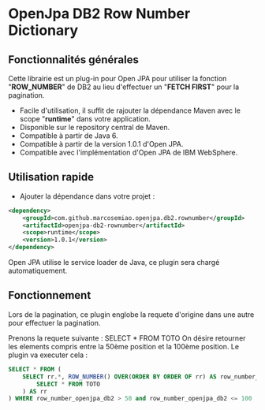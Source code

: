 # OpenJpa DB2 Row Number Dictionary

## Fonctionnalités générales
Cette librairie est un plug-in pour Open JPA pour utiliser la fonction "**ROW_NUMBER**" de DB2 au lieu d'effectuer un "**FETCH FIRST**" pour la pagination.

- Facile d'utilisation, il suffit de rajouter la dépendance Maven avec le scope "**runtime**" dans votre application.
- Disponible sur le repository central de Maven.
- Compatible à partir de Java 6.
- Compatible à partir de la version 1.0.1 d'Open JPA.
- Compatible avec l'implémentation d'Open JPA de IBM WebSphere.

## Utilisation rapide
- Ajouter la dépendance dans votre projet :

````xml
<dependency>
	<groupId>com.github.marcosemiao.openjpa.db2.rownumber</groupId>
	<artifactId>openjpa-db2-rownumber</artifactId>
	<scope>runtime</scope>
	<version>1.0.1</version>
</dependency>
````

Open JPA utilise le service loader de Java, ce plugin sera chargé automatiquement.

## Fonctionnement
Lors de la pagination, ce plugin englobe la requete d'origine dans une autre pour effectuer la pagination.

Prenons la requete suivante : SELECT * FROM TOTO
On désire retourner les elements compris entre la 50ème position et la 100ème position. Le plugin va executer cela : 

````sql
SELECT * FROM (
	SELECT rr.*, ROW_NUMBER() OVER(ORDER BY ORDER OF rr) AS row_number_openjpa_db2 FROM (
		SELECT * FROM TOTO
	) AS rr
) WHERE row_number_openjpa_db2 > 50 and row_number_openjpa_db2 <= 100
````

